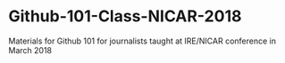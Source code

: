 # Github-101-Class-NICAR-2018
Materials for Github 101 for journalists taught at IRE/NICAR conference in March 2018
